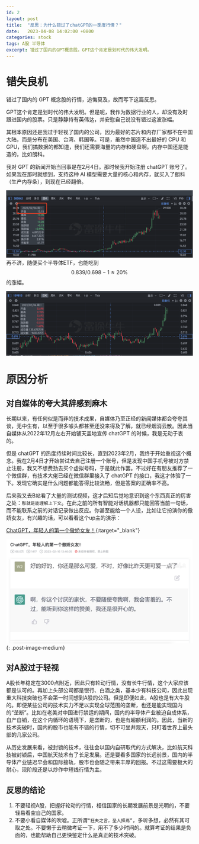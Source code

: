 ```yaml
---
id: 2
layout: post
title:  "反思：为什么错过了chatGPT的一季度行情？"
date:   2023-04-08 14:02:00 +0800
categories: stock
tags: A股 半导体
excerpt: 错过了国内的GPT概念股。GPT这个肯定是划时代的伟大发明。
---
```


# 错失良机

错过了国内的 GPT 概念股的行情，追悔莫及，故而写下这篇反思。

GPT这个肯定是划时代的伟大发明。但是呢，我作为数据行业的人，却没有及时跟进国内的股票。只是静静持有英伟达，并安慰自己说没有错过这波涨幅。

其根本原因还是我过于轻视了国内的公司，因为最好的芯片和内存厂家都不在中国大陆，而是分布在美国、台湾、韩国等。可是，虽然中国造不出最好的 CPU 和 GPU，我们搞数据的都知道，我们还需要海量的内存和硬盘啊。内存中国还是能造的，比如朗科。

我对 GPT 的新闻开始当回事是在2月4日。那时候我开始注册 chatGPT 账号了。如果我在那时就想到，支持这种 AI 模型需要大量的核心和内存，就买入了朗科（生产内存条），到现在已经翻倍。

![朗科科技2023年一季度走势图](/assets/images/2/2-1.png)
再不济，随便买个半导体ETF，也能吃到 $$ 0.839/0.698-1 \approx 20\% $$ 的涨幅。

![半导体ETF2023年一季度走势图](/assets/images/2/2-2.png)

# 原因分析

## 对自媒体的夸大其辞感到麻木

长期以来，有任何似是而非的技术成果，自媒体乃至正经的新闻媒体都会夸夸其谈，无中生有，以至于很多噱头都甚至还没来得及了解，就已经烟消云散。因此当自媒体从2022年12月左右开始铺天盖地宣传 chatGPT 的时候，我是无动于衷的。

但是 chatGPT 的热度持续时间比较长，直到2023年2月，我终于开始重视这个概念。我在2月4日才开始尝试去自己注册一个账号，但是发现中国手机号被对方禁止注册，我又不想费劲去买个虚拟号码，于是就此作罢。不过好在有朋友推荐了一个微信群，有技术大佬已经在微信群里接入了 chatGPT 的接口，我这才体验了一下。发现它确实是什么问题都能答得比较流畅，但是答案的正确率不高。

后来我又去B站看了大量的测试视频，这才后知后觉地意识到这个东西真正的厉害之处：`那就是能理解上下文`。在此之前的所有智能对话机器都只能回答当前一句话，而不能联系之前的对话记录做出反应。你甚至能给一个人设，比如让它扮演你的傲娇女友，有兴趣的话，可以看看这个up主的演示：

[ChatGPT，年轻人的第一个傲娇女友！](https://www.bilibili.com/video/BV1i24y1s7Uj/?spm_id_from=333.337.search-card.all.click&vd_source=4acd9097fc7349f10ab730540c33915b){:target="_blank"}

![ChatGPT，年轻人的第一个傲娇女友！](/assets/images/2/2-3.png){: .post-image-medium}

## 对A股过于轻视

A股长年稳定在3000点附近，因此只有轮动行情，没有长牛行情，这个大家应该都是认可的。再加上头部公司都是银行、白酒之类，基本少有科技公司，因此出现重大科技突破也不会第一时间想到A股的公司。但是即便如此，A股也是有大牛股的。即便某些公司的技术实力不足以实现全球范围的垄断，也还是能实现国内的“垄断”。比如在老美对中国进行禁运的期间，国内的半导体产业被迫自成体系，自产自销，在这个内循环的语境下，是垄断的，也是有超额利润的。因此，当新的技术突破时，国内的股市也能有不错的行情，切不可坐井观天，只盯着世界上最头部的几家公司。

从历史发展来看，被封锁的技术，往往会以国内自研取代的方式解决，比如航天科技被封锁后，中国航天技术有了长足发展。还是要看多国家的长远前景，国内的半导体产业链迟早会和国际接轨，股市也会随之带来丰厚的回报。不过这需要极大的耐心，现阶段还是以炒作中短线行情为主。


## 反思的结论

1. 不要轻视A股，把握好轮动的行情，相信国家的长期发展前景是光明的，不要轻易看空自己的国家。
2. 不要小看自媒体的吹嘘。正所谓`“狂夫之言，圣人择焉”`，多听多想，必然有其可取之处。不要懒于去稍微考证一下，用不了多少时间的。就算考证的结果是负面的，也能帮助自己更快鉴定什么是真正的技术突破。

